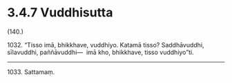 # 3.4.7 Vuddhisutta

(140.)

1032\. “Tisso imā, bhikkhave, vuddhiyo. Katamā tisso? Saddhāvuddhi, sīlavuddhi, paññāvuddhi—  imā kho, bhikkhave, tisso vuddhiyo”ti.

---

1033\. Sattamaṃ.
